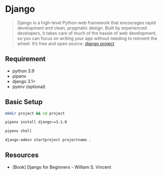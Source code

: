 # Django

> Django is a high-level Python web framework that encourages rapid development
> and clean, pragmatic design. Built by experienced developers, it takes care of
> much of the hassle of web development, so you can focus on writing your app
> without needing to reinvent the wheel. It’s free and open source.
> [django project](https://www.djangoproject.com)

## Requirement

- python 3.9
- pipenv
- django 3.1+
- pyenv (optional)

## Basic Setup

```bash
mkdir project && cd project

pipenv install django~=3.1.0

pipenv shell

django-admin startproject projectname .
```

## Resources

- [Book] Django for Beginners - William S. Vincent
